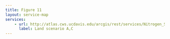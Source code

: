 ```yaml
---
title: Figure 11
layout: service-map
services: 
    - url: http://atlas.cws.ucdavis.edu/arcgis/rest/services/Nitrogen_Sources_and_Loading_to_Groundwater_TR2/Fig11_Simulated_land_applied_N_scenario_A_C/MapServer
      label: Land scenario A,C
---
```

